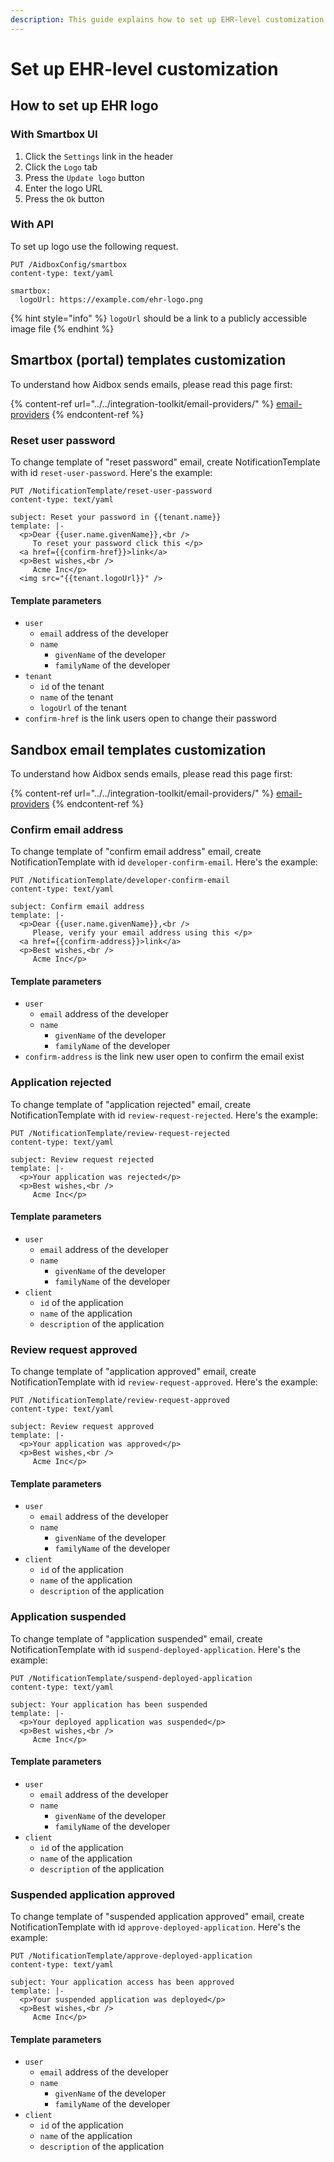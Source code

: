 ```yaml
---
description: This guide explains how to set up EHR-level customization
---
```


# Set up EHR-level customization

## How to set up EHR logo

### With Smartbox UI

1. Click the `Settings` link in the header
2. Click the `Logo` tab
3. Press the `Update logo` button
4. Enter the logo URL
5. Press the `Ok` button

### With API

To set up logo use the following request.

```http
PUT /AidboxConfig/smartbox
content-type: text/yaml

smartbox:
  logoUrl: https://example.com/ehr-logo.png
```

{% hint style="info" %}
`logoUrl` should be a link to a publicly accessible image file
{% endhint %}

## Smartbox (portal) templates customization

To understand how Aidbox sends emails, please read this page first:

{% content-ref url="../../integration-toolkit/email-providers/" %}
[email-providers](../../integration-toolkit/email-providers/)
{% endcontent-ref %}

### Reset user password

To change template of "reset password" email, create NotificationTemplate with id `reset-user-password`. Here's the example:

```http
PUT /NotificationTemplate/reset-user-password
content-type: text/yaml

subject: Reset your password in {{tenant.name}}
template: |-
  <p>Dear {{user.name.givenName}},<br />
     To reset your password click this </p>
  <a href={{confirm-href}}>link</a>
  <p>Best wishes,<br />
     Acme Inc</p>
  <img src="{{tenant.logoUrl}}" />
```

#### Template parameters

* `user`
  * `email` address of the developer
  * `name`
    * `givenName`  of the developer
    * `familyName` of the developer
* `tenant`
  * `id` of the tenant
  * `name` of the tenant
  * `logoUrl` of the tenant
* `confirm-href` is the link users open to change their password

## Sandbox email templates customization

To understand how Aidbox sends emails, please read this page first:

{% content-ref url="../../integration-toolkit/email-providers/" %}
[email-providers](../../integration-toolkit/email-providers/)
{% endcontent-ref %}

### Confirm email address

To change template of "confirm email address" email, create NotificationTemplate with id `developer-confirm-email`. Here's the example:

```http
PUT /NotificationTemplate/developer-confirm-email
content-type: text/yaml

subject: Confirm email address
template: |-
  <p>Dear {{user.name.givenName}},<br />
     Please, verify your email address using this </p>
  <a href={{confirm-address}}>link</a>
  <p>Best wishes,<br />
     Acme Inc</p>
```

#### Template parameters

* `user`
  * `email` address of the developer
  * `name`
    * `givenName`  of the developer
    * `familyName` of the developer
* `confirm-address` is the link new user open to confirm the email exist

### Application rejected

To change template of "application rejected" email, create NotificationTemplate with id `review-request-rejected`. Here's the example:

```http
PUT /NotificationTemplate/review-request-rejected
content-type: text/yaml

subject: Review request rejected
template: |-
  <p>Your application was rejected</p>
  <p>Best wishes,<br />
     Acme Inc</p>
```

#### Template parameters

* `user`
  * `email` address of the developer
  * `name`
    * `givenName`  of the developer
    * `familyName` of the developer
* `client`
  * `id` of the application
  * `name` of the application
  * `description` of the application

### Review request approved

To change template of "application approved" email, create NotificationTemplate with id `review-request-approved`. Here's the example:

```http
PUT /NotificationTemplate/review-request-approved
content-type: text/yaml

subject: Review request approved
template: |-
  <p>Your application was approved</p>
  <p>Best wishes,<br />
     Acme Inc</p>
```

#### Template parameters

* `user`
  * `email` address of the developer
  * `name`
    * `givenName`  of the developer
    * `familyName` of the developer
* `client`
  * `id` of the application
  * `name` of the application
  * `description` of the application

### Application suspended

To change template of "application suspended" email, create NotificationTemplate with id `suspend-deployed-application`. Here's the example:

```http
PUT /NotificationTemplate/suspend-deployed-application
content-type: text/yaml

subject: Your application has been suspended
template: |-
  <p>Your deployed application was suspended</p>
  <p>Best wishes,<br />
     Acme Inc</p>
```

#### Template parameters

* `user`
  * `email` address of the developer
  * `name`
    * `givenName`  of the developer
    * `familyName` of the developer
* `client`
  * `id` of the application
  * `name` of the application
  * `description` of the application

### Suspended application approved

To change template of "suspended application approved" email, create NotificationTemplate with id `approve-deployed-application`. Here's the example:

```http
PUT /NotificationTemplate/approve-deployed-application
content-type: text/yaml

subject: Your application access has been approved
template: |-
  <p>Your suspended application was deployed</p>
  <p>Best wishes,<br />
     Acme Inc</p>
```

#### Template parameters

* `user`
  * `email` address of the developer
  * `name`
    * `givenName`  of the developer
    * `familyName` of the developer
* `client`
  * `id` of the application
  * `name` of the application
  * `description` of the application
